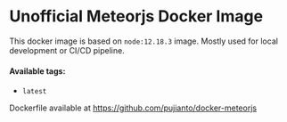 # Unofficial Meteorjs Docker Image

This docker image is based on `node:12.18.3` image. 
Mostly used for local development or CI/CD pipeline.

#### Available tags:
- `latest`

Dockerfile available at https://github.com/pujianto/docker-meteorjs